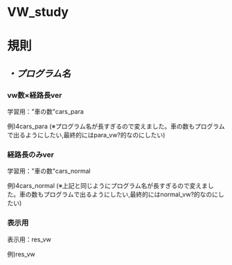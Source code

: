 # **VW_study**

# 規則

## *・プログラム名*

### vw数×経路長ver

学習用："車の数"cars_para

例)4cars_para
(※プログラム名が長すぎるので変えました。車の数もプログラムで出るようにしたい,最終的にはpara_vw?的なのにしたい)

### 経路長のみver

学習用："車の数"cars_normal

例)4cars_normal
(※上記と同じようにプログラム名が長すぎるので変えました。車の数もプログラムで出るようにしたい,最終的にはnormal_vw?的なのにしたい)

### 表示用

表示用：res_vw

例)res_vw

